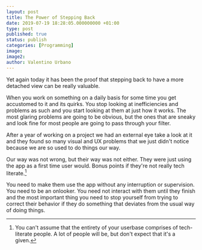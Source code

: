 ```yaml
---
layout: post
title: The Power of Stepping Back
date: 2019-07-19 18:28:05.000000000 +01:00
type: post
published: true
status: publish
categories: [Programming]
image:
image2:
author: Valentino Urbano
---
```


Yet again today it has been the proof that stepping back to have a more detached view can be really valuable.

When you work on something on a daily basis for some time you get accustomed to it and its quirks. You stop looking at inefficiencies and problems as such and you start looking at them at just how it works. The most glaring problems are going to be obvious, but the ones that are sneaky and look fine for most people are going to pass through your filter.

After a year of working on a project we had an external eye take a look at it and they found so many visual and UX problems that we just didn't notice because we are so used to do things our way.

Our way was not wrong, but their way was not either. They were just using the app as a first time user would. Bonus points if they're not really tech literate.[^1]

You need to make them use the app without any interruption or supervision. You need to be an onlooker. You need not interact with them until they finish and the most important thing you need to stop yourself from trying to correct their behavior if they do something that deviates from the usual way of doing things.

[^1]: You can't assume that the entirety of your userbase comprises of tech-literate people. A lot of people will be, but don't expect that it's a given.